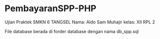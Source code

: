 # PembayaranSPP-PHP
Ujian Praktek SMKN 6 TANGSEL
Nama: Aldo Sam Muhajir
kelas: XII RPL 2

File database berada di forder database dengan nama db_spp.sql
